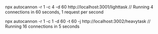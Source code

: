 npx autocannon -r 1 -c 4 -d 60 http://localhost:3001/lighttask // Running 4 connections in 60 seconds, 1 request per second


npx autocannon -r 1 -c 1 -d 60 -t 60 -j http://localhost:3002/heavytask // Running 16 connections in 5 seconds

